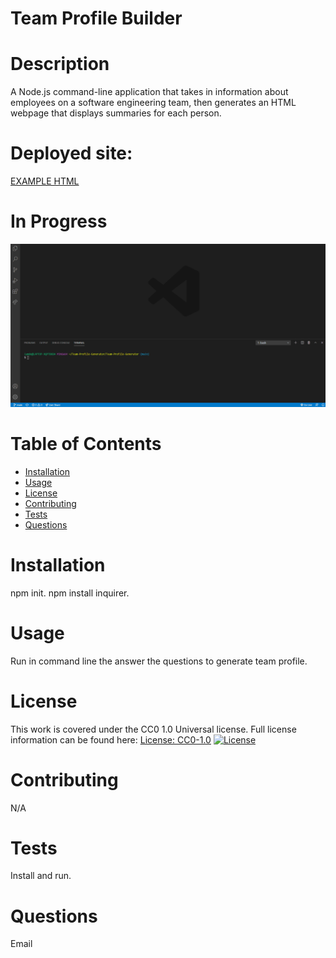 # Team Profile Builder
# Description
A Node.js command-line application that takes in information about employees on a software engineering team, then generates an HTML webpage that displays summaries for each person.
# Deployed site:
 [EXAMPLE HTML](https://deseancarter.github.io/Team-Profile-Generator/)
 # In Progress
![Gif of application in progress](./src/team-profile-generator.gif)
# Table of Contents
* [Installation](#installation)
* [Usage](#usage)
* [License](#license)
* [Contributing](#contributing)
* [Tests](#tests)
* [Questions](#questions)
# Installation
npm init. npm install inquirer.
# Usage
Run in command line the answer the questions to generate team profile.
# License
This work is covered under the CC0 1.0 Universal license.
Full license information can be found here: [License: CC0-1.0](http://creativecommons.org/publicdomain/zero/1.0/)
[![License](https://img.shields.io/badge/License-Apache%202.0-blue.svg)](https://opensource.org/licenses/Apache-2.0)
# Contributing
N/A
# Tests
Install and run.
# Questions
Email
